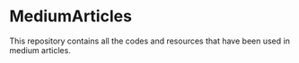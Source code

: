 # MediumArticles
This repository contains all the codes and resources that have been used in medium articles.
